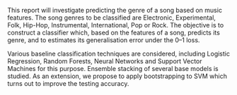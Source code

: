 This report will investigate predicting the genre of a song based on music features. The song genres to be classified are Electronic, Experimental, Folk, Hip-Hop, Instrumental, International, Pop or Rock. 
The objective is to construct a classifier which, based on the features of a song, predicts its genre, and to estimates its generalisation error under the 0–1 loss. 

Various baseline classification techniques are considered, including Logistic Regression, Random Forests, Neural Networks and Support Vector Machines for this purpose. 
Ensemble stacking of several base models is studied. As an extension, we propose to apply bootstrapping to SVM which turns out to improve the testing accuracy. 
